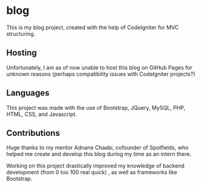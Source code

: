# blog
This is my blog project, created with the help of CodeIgniter for MVC structuring.

## Hosting
Unfortunately, I am as of now unable to host this blog on GitHub Pages for 
unknown reasons (perhaps compatibility issues with CodeIgniter projects?)

## Languages
This project was made with the use of Bootstrap, JQuery, MySQL, PHP, HTML, CSS, and Javascript.

## Contributions
Huge thanks to my mentor Adnane Chaabi, cofounder of Spotfields, who helped me create and
develop this blog during my time as an intern there.

Working on this project drastically improved my knowledge of backend development (from 0 too 100 real quick)
, as well as frameworks like Bootstrap.

